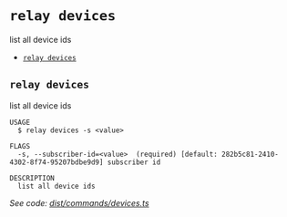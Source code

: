 `relay devices`
===============

list all device ids

* [`relay devices`](#relay-devices)

## `relay devices`

list all device ids

```
USAGE
  $ relay devices -s <value>

FLAGS
  -s, --subscriber-id=<value>  (required) [default: 282b5c81-2410-4302-8f74-95207bdbe9d9] subscriber id

DESCRIPTION
  list all device ids
```

_See code: [dist/commands/devices.ts](https://github.com/relaypro/relay-cli/blob/v1.9.0/dist/commands/devices.ts)_
